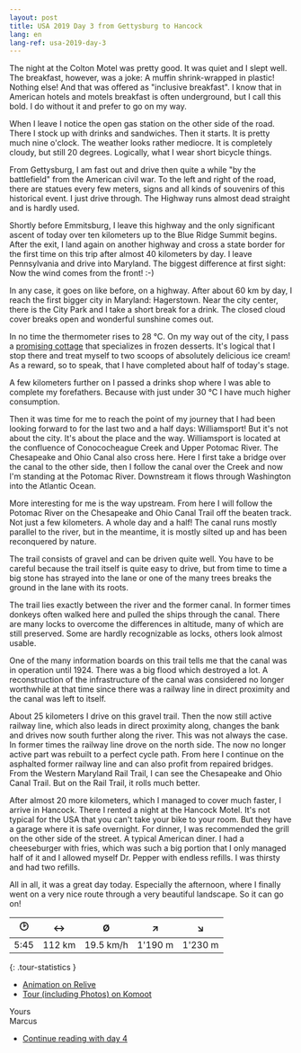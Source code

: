 ```yaml
---
layout: post
title: USA 2019 Day 3 from Gettysburg to Hancock
lang: en
lang-ref: usa-2019-day-3
---
```


The night at the Colton Motel was pretty good. It was quiet and I slept well. The breakfast, however, was a joke: A muffin shrink-wrapped in plastic! Nothing else! And that was offered as "inclusive breakfast". I know that in American hotels and motels breakfast is often underground, but I call this bold. I do without it and prefer to go on my way.

When I leave I notice the open gas station on the other side of the road. There I stock up with drinks and sandwiches. Then it starts. It is pretty much nine o'clock. The weather looks rather mediocre. It is completely cloudy, but still 20 degrees. Logically, what I wear short bicycle things.

From Gettysburg, I am fast out and drive then quite a while "by the battlefield" from the American civil war. To the left and right of the road, there are statues every few meters, signs and all kinds of souvenirs of this historical event. I just drive through. The Highway runs almost dead straight and is hardly used.

Shortly before Emmitsburg, I leave this highway and the only significant ascent of today over ten kilometers up to the Blue Ridge Summit begins. After the exit, I land again on another highway and cross a state border for the first time on this trip after almost 40 kilometers by day. I leave Pennsylvania and drive into Maryland. The biggest difference at first sight: Now the wind comes from the front! :-)

In any case, it goes on like before, on a highway. After about 60 km by day, I reach the first bigger city in Maryland: Hagerstown. Near the city center, there is the City Park and I take a short break for a drink. The closed cloud cover breaks open and wonderful sunshine comes out.

In no time the thermometer rises to 28 °C. On my way out of the city, I pass a [promising cottage](http://thebigdipperhag.com/) that specializes in frozen desserts. It's logical that I stop there and treat myself to two scoops of absolutely delicious ice cream! As a reward, so to speak, that I have completed about half of today's stage.

A few kilometers further on I passed a drinks shop where I was able to complete my forefathers. Because with just under 30 °C I have much higher consumption.

Then it was time for me to reach the point of my journey that I had been looking forward to for the last two and a half days: Williamsport! But it's not about the city. It's about the place and the way. Williamsport is located at the confluence of Conococheague Creek and Upper Potomac River. The Chesapeake and Ohio Canal also cross here. Here I first take a bridge over the canal to the other side, then I follow the canal over the Creek and now I'm standing at the Potomac River. Downstream it flows through Washington into the Atlantic Ocean.

More interesting for me is the way upstream. From here I will follow the Potomac River on the Chesapeake and Ohio Canal Trail off the beaten track. Not just a few kilometers. A whole day and a half! The canal runs mostly parallel to the river, but in the meantime, it is mostly silted up and has been reconquered by nature.

The trail consists of gravel and can be driven quite well. You have to be careful because the trail itself is quite easy to drive, but from time to time a big stone has strayed into the lane or one of the many trees breaks the ground in the lane with its roots.

The trail lies exactly between the river and the former canal. In former times donkeys often walked here and pulled the ships through the canal. There are many locks to overcome the differences in altitude, many of which are still preserved. Some are hardly recognizable as locks, others look almost usable.

One of the many information boards on this trail tells me that the canal was in operation until 1924. There was a big flood which destroyed a lot. A reconstruction of the infrastructure of the canal was considered no longer worthwhile at that time since there was a railway line in direct proximity and the canal was left to itself.

About 25 kilometers I drive on this gravel trail. Then the now still active railway line, which also leads in direct proximity along, changes the bank and drives now south further along the river. This was not always the case. In former times the railway line drove on the north side. The now no longer active part was rebuilt to a perfect cycle path. From here I continue on the asphalted former railway line and can also profit from repaired bridges. From the Western Maryland Rail Trail, I can see the Chesapeake and Ohio Canal Trail. But on the Rail Trail, it rolls much better.

After almost 20 more kilometers, which I managed to cover much faster, I arrive in Hancock. There I rented a night at the Hancock Motel. It's not typical for the USA that you can't take your bike to your room. But they have a garage where it is safe overnight. For dinner, I was recommended the grill on the other side of the street. A typical American diner. I had a cheeseburger with fries, which was such a big portion that I only managed half of it and I allowed myself Dr. Pepper with endless refills. I was thirsty and had two refills.

All in all, it was a great day today. Especially the afternoon, where I finally went on a very nice route through a very beautiful landscape. So it can go on!

| 🕑    | ↔      | Ø         | ↗     | ↘     |
| :--: | :----: | :-------: | :-----: | :-----: |
| 5:45 | 112 km | 19.5 km/h | 1'190 m | 1'230 m |
{: .tour-statistics }

- [Animation on Relive](https://www.relive.cc/view/gh39086486609)
- [Tour (including Photos) on Komoot](https://www.komoot.com/tour/86902268/zoom)

Yours  
Marcus

- [Continue reading with day 4](/en/2019/08/17/USA-2019-Day-4/)
